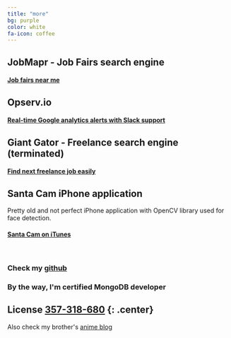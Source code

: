 ```yaml
---
title: "more"
bg: purple
color: white
fa-icon: coffee
---
```


## JobMapr - Job Fairs search engine

#### [Job fairs near me](http://jobmapr.com)

## Opserv.io

#### [Real-time Google analytics alerts with Slack support](https://opserv.io)

## Giant Gator - Freelance search engine (terminated)

#### [Find next freelance job easily](http://giantgator.com/)

## Santa Cam iPhone application

Pretty old and not perfect iPhone application with OpenCV library used for face detection.

#### [Santa Cam on iTunes](https://itunes.apple.com/us/app/santa-cam/id482488720?mt=8)

<br>

### Check my [github](https://github.com/DmitriySalko)

### By the way, I'm certified MongoDB developer

License [357-318-680](https://university.mongodb.com/exams/verify_certificate)
{: .center}
---

Also check my brother's [anime blog](http://kawaii-mobile.com/)


